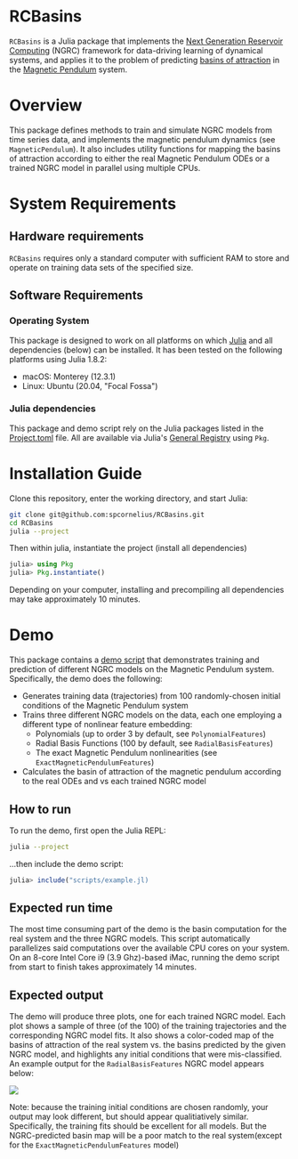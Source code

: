 # RCBasins
`RCBasins` is a Julia package that implements the [Next Generation Reservoir Computing](https://www.nature.com/articles/s41467-021-25801-2) (NGRC) framework for data-driving learning of dynamical systems, and applies it to the problem of predicting [basins of attraction](https://www.scholarpedia.org/article/Basin_of_attraction) in the [Magnetic Pendulum](https://ima.org.uk/13908/chaos-in-the-magnetic-pendulum/) system. 

# Overview
This package defines methods to train and simulate NGRC models from time series data, and implements the magnetic pendulum dynamics (see `MagneticPendulum`). It also includes utility functions for mapping the basins of attraction according to either the real Magnetic Pendulum ODEs or a trained NGRC model in parallel using multiple CPUs.

# System Requirements
## Hardware requirements
`RCBasins` requires only a standard computer with sufficient RAM to store and operate on 
training data sets of the specified size.

## Software Requirements

### Operating System
This package is designed to work on all platforms on which [Julia](https://julialang.org/downloads/) and all dependencies (below) can be installed. It has been tested on the following platforms using Julia 1.8.2:
* macOS: Monterey (12.3.1)
* Linux: Ubuntu (20.04, "Focal Fossa") 

### Julia dependencies
This package and demo script rely on the Julia packages listed in the [Project.toml](Project.toml) file. All are available via Julia's [General Registry](https://github.com/JuliaRegistries/General) using `Pkg`.


# Installation Guide
Clone this repository, enter the working directory, and start Julia:
```bash
git clone git@github.com:spcornelius/RCBasins.git
cd RCBasins
julia --project
```

Then within julia, instantiate the project (install all dependencies)

```julia
julia> using Pkg
julia> Pkg.instantiate()
```

Depending on your computer, installing and precompiling all dependencies may take approximately 10 minutes.

# Demo
This package contains a [demo script](scripts/example.jl) that demonstrates training and prediction of different NGRC models on the Magnetic Pendulum system. Specifically, the demo 
does the following:
- Generates training data (trajectories) from 100 randomly-chosen initial conditions of the Magnetic Pendulum system
- Trains three different NGRC models on the data, each one employing a different type of nonlinear feature embedding:
    - Polynomials (up to order 3 by default, see `PolynomialFeatures`)
    - Radial Basis Functions (100 by default, see `RadialBasisFeatures`)
    - The exact Magnetic Pendulum nonlinearities (see `ExactMagneticPendulumFeatures`)
- Calculates the basin of attraction of the magnetic pendulum according to the real ODEs and vs each trained NGRC model

## How to run
To run the demo, first open the Julia REPL:

```bash
julia --project
```

...then include the demo script:

```julia
julia> include("scripts/example.jl)
```

## Expected run time
The most time consuming part of the demo is the basin computation for the real system and the three NGRC models. This script automatically parallelizes said computations over the available CPU cores on your system.  On an 8-core Intel Core i9 (3.9 Ghz)-based iMac, running the demo script from start to finish takes approximately 14 minutes.

## Expected output
The demo will produce three plots, one for each trained NGRC model. Each plot shows a sample of three (of the 100) of the training trajectories and the corresponding NGRC model fits. It also shows a color-coded map of the basins of attraction of the real system vs. the basins predicted by the given NGRC model, and highlights any initial conditions that were mis-classified. An example output for the `RadialBasisFeatures` NGRC model appears below:

![](assets/output.png)

Note: because the training initial conditions are chosen randomly, your output may look different, but should appear qualitiatively similar. Specifically, the training fits should be excellent for all models. But the NGRC-predicted basin map will be a poor match to the real system(except for the `ExactMagneticPendulumFeatures` model)
